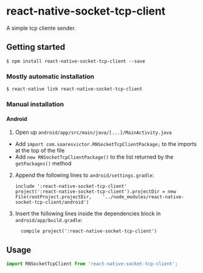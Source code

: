 
# react-native-socket-tcp-client

A simple tcp cliente sender.

## Getting started

`$ npm install react-native-socket-tcp-client --save`

### Mostly automatic installation

`$ react-native link react-native-socket-tcp-client`

### Manual installation

#### Android

1. Open up `android/app/src/main/java/[...]/MainActivity.java`
  - Add `import com.soaresvictor.RNSocketTcpClientPackage;` to the imports at the top of the file
  - Add `new RNSocketTcpClientPackage()` to the list returned by the `getPackages()` method
2. Append the following lines to `android/settings.gradle`:
  	```
  	include ':react-native-socket-tcp-client'
  	project(':react-native-socket-tcp-client').projectDir = new File(rootProject.projectDir, 	'../node_modules/react-native-socket-tcp-client/android')
  	```
3. Insert the following lines inside the dependencies block in `android/app/build.gradle`:
  	```
      compile project(':react-native-socket-tcp-client')
  	```
## Usage
```javascript
import RNSocketTcpClient from 'react-native-socket-tcp-client';
